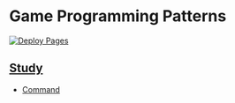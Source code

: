 # Game Programming Patterns

[![Deploy Pages](https://github.com/JaimeStill/game-programming-patterns/actions/workflows/deploy-pages.yml/badge.svg)](https://github.com/JaimeStill/game-programming-patterns/actions/workflows/deploy-pages.yml)

## [Study](https://jaimestill.github.io/game-programming-patterns/)

* [Command](https://jaimestill.github.io/game-programming-patterns/command)

